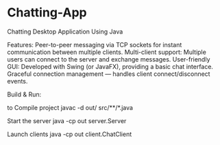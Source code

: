 # Chatting-App
Chatting Desktop Application Using Java

Features:
Peer-to-peer messaging via TCP sockets for instant communication between multiple clients.
Multi-client support: Multiple users can connect to the server and exchange messages.
User-friendly GUI: Developed with Swing (or JavaFX), providing a basic chat interface.
Graceful connection management — handles client connect/disconnect events.



Build & Run:

to Compile project
javac -d out/ src/**/*.java

Start the server
java -cp out server.Server

Launch clients
java -cp out client.ChatClient

